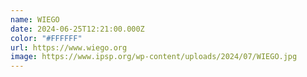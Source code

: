 ```yaml
---
name: WIEGO
date: 2024-06-25T12:21:00.000Z
color: "#FFFFFF"
url: https://www.wiego.org
image: https://www.ipsp.org/wp-content/uploads/2024/07/WIEGO.jpg
---
```

